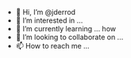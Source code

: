- 👋 Hi, I’m @jderrod
- 👀 I’m interested in ...
- 🌱 I’m currently learning ... how 
- 💞️ I’m looking to collaborate on ...
- 📫 How to reach me ...

<!---
jderrod/jderrod is a ✨ special ✨ repository because its `README.md` (this file) appears on your GitHub profile.
You can click the Preview link to take a look at your changes.
--->

